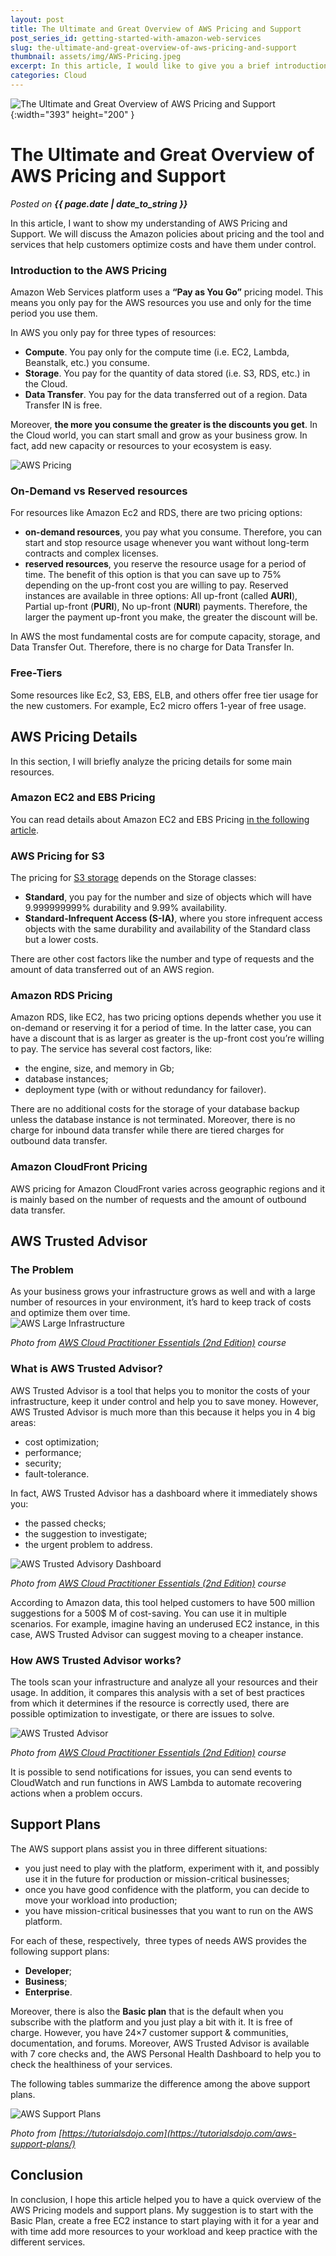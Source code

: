 ```yaml
---
layout: post
title: The Ultimate and Great Overview of AWS Pricing and Support
post_series_id: getting-started-with-amazon-web-services
slug: the-ultimate-and-great-overview-of-aws-pricing-and-support
thumbnail: assets/img/AWS-Pricing.jpeg
excerpt: In this article, I would like to give you a brief introduction to Kubernetes and how to deploy applications on it.
categories: Cloud
---
```


![The Ultimate and Great Overview of AWS Pricing and Support](assets/img/AWS-Pricing.jpeg){:width="393" height="200" }

# The Ultimate and Great Overview of AWS Pricing and Support
_Posted on **{{ page.date | date_to_string }}**_

In this article, I want to show my understanding of AWS Pricing and Support. We will discuss the Amazon policies about pricing and the tool and services that help customers optimize costs and have them under control.

### Introduction to the AWS Pricing

Amazon Web Services platform uses a **“Pay as You Go”** pricing model. This means you only pay for the AWS resources you use and only for the time period you use them.

In AWS you only pay for three types of resources:

-   **Compute**. You pay only for the compute time (i.e. EC2, Lambda, Beanstalk, etc.) you consume.
-   **Storage**. You pay for the quantity of data stored (i.e. S3, RDS, etc.) in the Cloud.
-   **Data Transfer**. You pay for the data transferred out of a region. Data Transfer IN is free.

Moreover, **the more you consume the greater is the discounts you get**. In the Cloud world, you can start small and grow as your business grow. In fact, add new capacity or resources to your ecosystem is easy.

![AWS Pricing](assets/img/AWS-Pricing-2.jpeg)

### On-Demand vs Reserved resources

For resources like Amazon Ec2 and RDS, there are two pricing options:

-   **on-demand resources**, you pay what you consume. Therefore, you can start and stop resource usage whenever you want without long-term contracts and complex licenses.
-   **reserved resources**, you reserve the resource usage for a period of time. The benefit of this option is that you can save up to 75% depending on the up-front cost you are willing to pay. Reserved instances are available in three options: All up-front (called **AURI**), Partial up-front (**PURI**), No up-front (**NURI**) payments. Therefore, the larger the payment up-front you make, the greater the discount will be.

In AWS the most fundamental costs are for compute capacity, storage, and Data Transfer Out. Therefore, there is no charge for Data Transfer In.

### Free-Tiers

Some resources like Ec2, S3, EBS, ELB, and others offer free tier usage for the new customers. For example, Ec2 micro offers 1-year of free usage.

## AWS Pricing Details

In this section, I will briefly analyze the pricing details for some main resources.

### Amazon EC2 and EBS Pricing

You can read details about Amazon EC2 and EBS Pricing [in the following article](amazon-ec2-for-beginners).

### AWS Pricing for S3

The pricing for [S3 storage](amazon-web-services) depends on the Storage classes:

-   **Standard**, you pay for the number and size of objects which will have 9.999999999% durability and 9.99% availability.
-   **Standard-Infrequent Access (S-IA)**, where you store infrequent access objects with the same durability and availability of the Standard class but a lower costs.

There are other cost factors like the number and type of requests and the amount of data transferred out of an AWS region.

### Amazon RDS Pricing

Amazon RDS, like EC2, has two pricing options depends whether you use it on-demand or reserving it for a period of time. In the latter case, you can have a discount that is as larger as greater is the up-front cost you’re willing to pay. The service has several cost factors, like:

-   the engine, size, and memory in Gb;
-   database instances;
-   deployment type (with or without redundancy for failover).

There are no additional costs for the storage of your database backup unless the database instance is not terminated. Moreover, there is no charge for inbound data transfer while there are tiered charges for outbound data transfer.

### Amazon CloudFront Pricing

AWS pricing for Amazon CloudFront varies across geographic regions and it is mainly based on the number of requests and the amount of outbound data transfer.

## AWS Trusted Advisor

### The Problem

As your business grows your infrastructure grows as well and with a large number of resources in your environment, it’s hard to keep track of costs and optimize them over time.  
![AWS Large Infrastructure](assets/img/AWS-Large-Infrastructure.png)

_Photo from [AWS Cloud Practitioner Essentials (2nd Edition)](https://aws.amazon.com/it/training/course-descriptions/cloud-practitioner-essentials/) course_

### What is AWS Trusted Advisor?

AWS Trusted Advisor is a tool that helps you to monitor the costs of your infrastructure, keep it under control and help you to save money. However, AWS Trusted Advisor is much more than this because it helps you in 4 big areas:

-   cost optimization;
-   performance;
-   security;
-   fault-tolerance.

In fact, AWS Trusted Advisor has a dashboard where it immediately shows you:

-   the passed checks;
-   the suggestion to investigate;
-   the urgent problem to address.

![AWS Trusted Advisory Dashboard](assets/img/AWS-Trusted-Advisory-Dashboard.png)

_Photo from [AWS Cloud Practitioner Essentials (2nd Edition)](https://aws.amazon.com/it/training/course-descriptions/cloud-practitioner-essentials/) course_

According to Amazon data, this tool helped customers to have 500 million suggestions for a 500$ M of cost-saving. You can use it in multiple scenarios. For example, imagine having an underused EC2 instance, in this case, AWS Trusted Advisor can suggest moving to a cheaper instance.

### How AWS Trusted Advisor works?

The tools scan your infrastructure and analyze all your resources and their usage. In addition, it compares this analysis with a set of best practices from which it determines if the resource is correctly used, there are possible optimization to investigate, or there are issues to solve.

![AWS Trusted Advisor](assets/img/AWS-Trusted-Advisor.png)

_Photo from [AWS Cloud Practitioner Essentials (2nd Edition)](https://aws.amazon.com/it/training/course-descriptions/cloud-practitioner-essentials/) course_

It is possible to send notifications for issues, you can send events to CloudWatch and run functions in AWS Lambda to automate recovering actions when a problem occurs.

## Support Plans

The AWS support plans assist you in three different situations:

-   you just need to play with the platform, experiment with it, and possibly use it in the future for production or mission-critical businesses;
-   once you have good confidence with the platform, you can decide to move your workload into production;
-   you have mission-critical businesses that you want to run on the AWS platform.

For each of these, respectively,  three types of needs AWS provides the following support plans:

-   **Developer**;
-   **Business**;
-   **Enterprise**.

Moreover, there is also the **Basic plan** that is the default when you subscribe with the platform and you just play a bit with it. It is free of charge. However, you have 24×7 customer support & communities, documentation, and forums. Moreover, AWS Trusted Advisor is available with 7 core checks and, the AWS Personal Health Dashboard to help you to check the healthiness of your services.

The following tables summarize the difference among the above support plans.

![AWS Support Plans](assets/img/AWS-Support-Plans.png)

_Photo from [https://tutorialsdojo.com](https://tutorialsdojo.com/aws-support-plans/)_

## Conclusion

In conclusion, I hope this article helped you to have a quick overview of the AWS Pricing models and support plans. My suggestion is to start with the Basic Plan, create a free EC2 instance to start playing with it for a year and with time add more resources to your workload and keep practice with the different services.